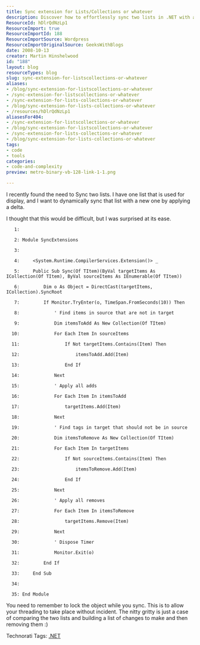 ```yaml
---
title: Sync extension for Lists/Collections or whatever
description: Discover how to effortlessly sync two lists in .NET with a simple extension method. Enhance your coding skills and streamline your data management!
ResourceId: hDlrQdNzLp1
ResourceImport: true
ResourceImportId: 188
ResourceImportSource: Wordpress
ResourceImportOriginalSource: GeeksWithBlogs
date: 2008-10-13
creator: Martin Hinshelwood
id: "188"
layout: blog
resourceTypes: blog
slug: sync-extension-for-listscollections-or-whatever
aliases:
- /blog/sync-extension-for-listscollections-or-whatever
- /sync-extension-for-listscollections-or-whatever
- /sync-extension-for-lists-collections-or-whatever
- /blog/sync-extension-for-lists-collections-or-whatever
- /resources/hDlrQdNzLp1
aliasesFor404:
- /sync-extension-for-listscollections-or-whatever
- /blog/sync-extension-for-listscollections-or-whatever
- /sync-extension-for-lists-collections-or-whatever
- /blog/sync-extension-for-lists-collections-or-whatever
tags:
- code
- tools
categories:
- code-and-complexity
preview: metro-binary-vb-128-link-1-1.png

---
```

I recently found the need to Sync two lists. I have one list that is used for display, and I want to dynamically sync that list with a new one by applying a delta.

I thought that this would be difficult, but I was surprised at its ease.

```
   1: 
```

```
   2: Module SyncExtensions
```

```
   3: 
```

```
   4:     <System.Runtime.CompilerServices.Extension()> _
```

```
   5:     Public Sub Sync(Of TItem)(ByVal targetItems As ICollection(Of TItem), ByVal sourceItems As IEnumerable(Of TItem))
```

```
   6:         Dim o As Object = DirectCast(targetItems, ICollection).SyncRoot
```

```
   7:         If Monitor.TryEnter(o, TimeSpan.FromSeconds(10)) Then
```

```
   8:             ' Find items in source that are not in target
```

```
   9:             Dim itemsToAdd As New Collection(Of TItem)
```

```
  10:             For Each Item In sourceItems
```

```
  11:                 If Not targetItems.Contains(Item) Then
```

```
  12:                     itemsToAdd.Add(Item)
```

```
  13:                 End If
```

```
  14:             Next
```

```
  15:             ' Apply all adds
```

```
  16:             For Each Item In itemsToAdd
```

```
  17:                 targetItems.Add(Item)
```

```
  18:             Next
```

```
  19:             ' Find tags in target that should not be in source
```

```
  20:             Dim itemsToRemove As New Collection(Of TItem)
```

```
  21:             For Each Item In targetItems
```

```
  22:                 If Not sourceItems.Contains(Item) Then
```

```
  23:                     itemsToRemove.Add(Item)
```

```
  24:                 End If
```

```
  25:             Next
```

```
  26:             ' Apply all removes
```

```
  27:             For Each Item In itemsToRemove
```

```
  28:                 targetItems.Remove(Item)
```

```
  29:             Next
```

```
  30:             ' Dispose Timer
```

```
  31:             Monitor.Exit(o)
```

```
  32:         End If
```

```
  33:     End Sub
```

```
  34: 
```

```
  35: End Module
```

You need to remember to lock the object while you sync. This is to allow your threading to take place without incident. The nitty gritty is just a case of comparing the two lists and building a list of changes to make and then removing them :)

Technorati Tags: [.NET](http://technorati.com/tags/.NET)
